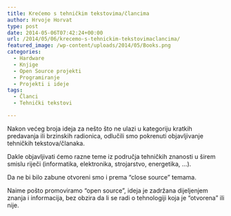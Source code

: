 ```yaml
---
title: Krećemo s tehničkim tekstovima/člancima
author: Hrvoje Horvat
type: post
date: 2014-05-06T07:42:24+00:00
url: /2014/05/06/krecemo-s-tehnickim-tekstovimaclancima/
featured_image: /wp-content/uploads/2014/05/Books.png
categories:
  - Hardware
  - Knjige
  - Open Source projekti
  - Programiranje
  - Projekti i ideje
tags:
  - Članci
  - Tehnički tekstovi

---
```

Nakon većeg broja ideja za nešto što ne ulazi u kategoriju kratkih predavanja ili brzinskih radionica, odlučili smo pokrenuti objavljivanje tehničkih tekstova/članaka.

Dakle objavljivati ćemo razne teme iz područja tehničkih znanosti u širem smislu riječi (informatika, elektronika, strojarstvo, energetika, &#8230;).

Da ne bi bilo zabune otvoreni smo i prema &#8220;close source&#8221; temama.

Naime pošto promoviramo &#8220;open source&#8221;, ideja je zadržana dijeljenjem znanja i informacija, bez obzira da li se radi o tehnologiji koja je &#8220;otvorena&#8221; ili nije.

&nbsp;